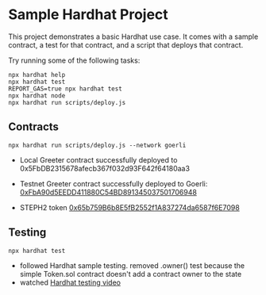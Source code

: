 # Sample Hardhat Project

This project demonstrates a basic Hardhat use case. It comes with a sample contract, a test for that contract, and a script that deploys that contract.

Try running some of the following tasks:

```shell
npx hardhat help
npx hardhat test
REPORT_GAS=true npx hardhat test
npx hardhat node
npx hardhat run scripts/deploy.js
```

## Contracts

```
npx hardhat run scripts/deploy.js --network goerli
```

- Local Greeter contract successfully deployed to 0x5FbDB2315678afecb367f032d93F642f64180aa3

- Testnet Greeter contract successfully deployed to Goerli: [0xFbA90d5EEDD411880C54BD891345037501706948](https://goerli.etherscan.io/address/0xfba90d5eedd411880c54bd891345037501706948)

- STEPH2 token [0x65b759B6b8E5fB2552f1A837274da6587f6E7098](https://goerli.etherscan.io/address/0x65b759B6b8E5fB2552f1A837274da6587f6E7098)

## Testing

```
npx hardhat test
```

- followed Hardhat sample testing. removed .owner() test because the simple Token.sol contract doesn't add a contract owner to the state
- watched [Hardhat testing video](https://share.descript.com/view/gwNT6wUGVmH)